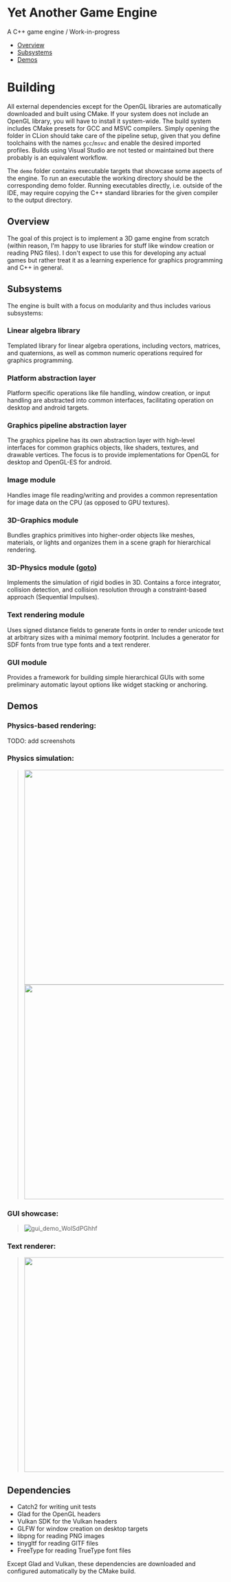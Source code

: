 # Yet Another Game Engine
A C++ game engine / Work-in-progress

- [Overview](#overview)
- [Subsystems](#subsystems)
- [Demos](#demos)

# Building
All external dependencies except for the OpenGL libraries are automatically downloaded and built using CMake. If your system does not include an OpenGL library, you will have to install it system-wide. The build system includes CMake presets for GCC and MSVC compilers. Simply opening the folder in CLion should take care of the pipeline setup, given that you define toolchains with the names ```gcc```/```msvc``` and enable the desired imported profiles. Builds using Visual Studio are not tested or maintained but there probably is an equivalent workflow.

The ```demo``` folder contains executable targets that showcase some aspects of the engine. To run an executable the working directory should be the corresponding demo folder. Running executables directly, i.e. outside of the IDE, may require copying the C++ standard libraries for the given compiler to the output directory.

## Overview
The goal of this project is to implement a 3D game engine from scratch (within reason, I'm happy to use libraries for stuff like window creation or reading PNG files). I don't expect to use this for developing any actual games but rather treat it as a learning experience for graphics programming and C++ in general.

## Subsystems
The engine is built with a focus on modularity and thus includes various subsystems:

### Linear algebra library
Templated library for linear algebra operations, including vectors, matrices, and quaternions, as well as common numeric operations required for graphics programming.
### Platform abstraction layer
Platform specific operations like file handling, window creation, or input handling are abstracted into common interfaces, facilitating operation on desktop and android targets.
### Graphics pipeline abstraction layer
The graphics pipeline has its own abstraction layer with high-level interfaces for common graphics objects, like shaders, textures, and drawable vertices. The focus is to provide implementations for OpenGL for desktop and OpenGL-ES for android.
### Image module
Handles image file reading/writing and provides a common representation for image data on the CPU (as opposed to GPU textures). 
### 3D-Graphics module
Bundles graphics primitives into higher-order objects like meshes, materials, or lights and organizes them in a scene graph for hierarchical rendering.   
### 3D-Physics module ([goto](source/physics3d))
Implements the simulation of rigid bodies in 3D. Contains a force integrator, collision detection, and collision resolution through a constraint-based approach (Sequential Impulses). 
### Text rendering module
Uses signed distance fields to generate fonts in order to render unicode text at arbitrary sizes with a minimal memory footprint. Includes a generator for SDF fonts from true type fonts and a text renderer.
### GUI module
Provides a framework for building simple hierarchical GUIs with some preliminary automatic layout options like widget stacking or anchoring.  

## Demos
### Physics-based rendering:
TODO: add screenshots

### Physics simulation:
><img src="https://github.com/NiklasReiche/yage/assets/29310846/1ebf9a9b-798e-47d6-a557-2867246a8b43" width=500>
><img src="https://github.com/NiklasReiche/yage/assets/29310846/e590be89-d954-4dc8-bcd7-3b4a178a326d" width=500>

### GUI showcase:
>![gui_demo_WolSdPGhhf](https://github.com/NiklasReiche/yage/assets/29310846/2a8c30e1-f8b3-4e37-9a8d-a6393054becd)

### Text renderer:
><img src="https://github.com/NiklasReiche/yage/assets/29310846/ea7f4650-f3eb-466a-896e-8f0691aa0f96" width=500>

## Dependencies
- Catch2 for writing unit tests
- Glad for the OpenGL headers
- Vulkan SDK for the Vulkan headers
- GLFW for window creation on desktop targets
- libpng for reading PNG images
- tinygltf for reading GlTF files
- FreeType for reading TrueType font files 

Except Glad and Vulkan, these dependencies are downloaded and configured automatically by the CMake build. 
